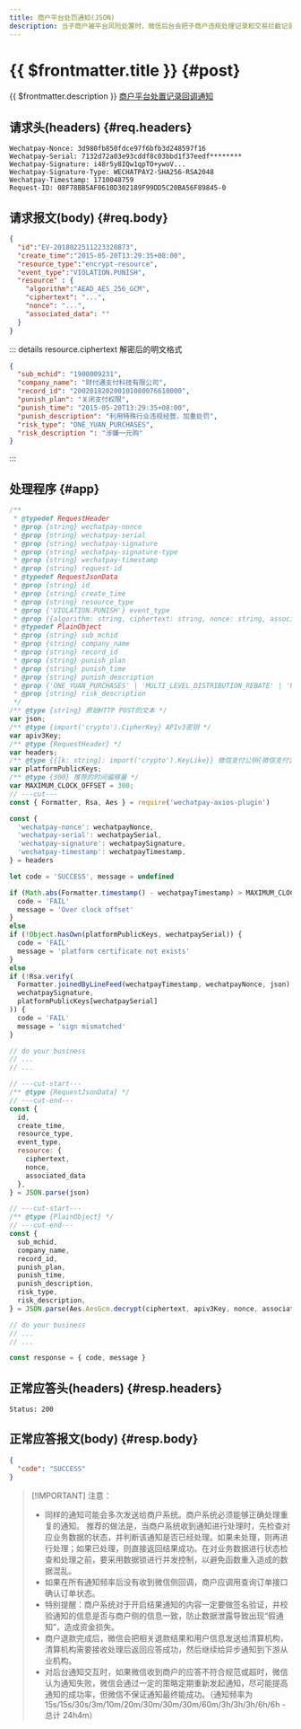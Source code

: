 ```yaml
---
title: 商户平台处罚通知(JSON)
description: 当子商户被平台风险处置时，微信后台会把子商户违规处理记录和交易拦截记录推送给相应的服务商、渠道商、从业机构，商户需要接收处理该消息，并返回应答。
---
```


# {{ $frontmatter.title }} {#post}

{{ $frontmatter.description }} [商户平台处置记录回调通知](https://pay.weixin.qq.com/wiki/doc/apiv3_partner/apis/chapter10_3_5.shtml)

## 请求头(headers) {#req.headers}

```ansi
Wechatpay-Nonce: 3d980fb850fdce97f6bfb3d248597f16
Wechatpay-Serial: 7132d72a03e93cddf8c03bbd1f37eedf********
Wechatpay-Signature: i48r5y8IQw1qpTO+ywoV...
Wechatpay-Signature-Type: WECHATPAY2-SHA256-RSA2048
Wechatpay-Timestamp: 1710048759
Request-ID: 08F78BB5AF0610D302189F99DD5C20BA56F89845-0
```

## 请求报文(body) {#req.body}

```json
{
  "id":"EV-2018022511223320873",
  "create_time":"2015-05-20T13:29:35+08:00",
  "resource_type":"encrypt-resource",
  "event_type":"VIOLATION.PUNISH",
  "resource" : {
    "algorithm":"AEAD_AES_256_GCM",
    "ciphertext": "...",
    "nonce": "...",
    "associated_data": ""
  }
}
```

::: details resource.ciphertext 解密后的明文格式

```json
{
  "sub_mchid": "1900009231",
  "company_name": "财付通支付科技有限公司",
  "record_id": "200201820200101080076610000",
  "punish_plan": "关闭支付权限",
  "punish_time": "2015-05-20T13:29:35+08:00",
  "punish_description": "利用特殊行业违规经营，加重处罚",
  "risk_type": "ONE_YUAN_PURCHASES",
  "risk_description	": "涉嫌一元购"
}
```
:::

## 处理程序 {#app}

```js twoslash
/**
 * @typedef RequestHeader
 * @prop {string} wechatpay-nonce
 * @prop {string} wechatpay-serial
 * @prop {string} wechatpay-signature
 * @prop {string} wechatpay-signature-type
 * @prop {string} wechatpay-timestamp
 * @prop {string} request-id
 * @typedef RequestJsonData
 * @prop {string} id
 * @prop {string} create_time
 * @prop {string} resource_type
 * @prop {'VIOLATION.PUNISH'} event_type
 * @prop {{algorithm: string, ciphertext: string, nonce: string, associated_data: string}} resource
 * @typedef PlainObject
 * @prop {string} sub_mchid
 * @prop {string} company_name
 * @prop {string} record_id
 * @prop {string} punish_plan
 * @prop {string} punish_time
 * @prop {string} punish_description
 * @prop {'ONE_YUAN_PURCHASES' | 'MULTI_LEVEL_DISTRIBUTION_REBATE' | 'PROHIBITED_BUSINESS_CATEGORIES' | 'CASH_ADVANCE_VIA_CREDIT_CARD' | 'INDUCING_USERS_TO_MAKE_PAYMENTS' | 'FRAUD' | 'MALICIOUS_FAN_COUNT_BOOSTING' | 'CROSS_CATEGORY_ACTIVITIES' | 'CROSS_CATEGORY_BUSINESS' | 'GAMBLING' | 'LEWD_CONTENT' | 'UNLICENSED_PAYMENT_AND_SETTLEMENT_BUSINESS' | 'INVESTMENT' | 'TRANSACTION_DISPUTE' | 'CROSS_BORDER_USE_OF_DOMESTIC_PAYMENT_API' | 'OVERSEAS_ACTIVITIES_OUTSIDE_THE_BUSINESS_SCOPE_APPROVED_BY_REGULATORY_AUTHORITIES' | 'UNUSUAL_TRANSACTION' | 'UNLICENSED_BUSINESS' | 'WEALTH_INVESTMENT' | 'AFFILIATED_TO_A_VIOLATING_ENTITY' | 'INVOLVED_IN_A_JUDICIAL_CASE' | 'INCORRECT_INFORMATION_SUBMITTED' | 'APPEAL_SUCCESSFUL' | 'REPORTED_BY_OTHERS' | 'VIOLATING_SMART_CATERING_ACTIVITIES' | 'MORE_THAN_ONE_MERCHANT_UNDER_A_SINGLE_MERCHANT_ID' | 'CROSS_REGION_USE_OF_INTERNATIONAL_PAYMENT_API' | 'UNUSUAL_REAL_TIME_TRANSACTION' | 'UNACCEPTABLE_DOCUMENTS' | 'LARGE_AMOUNT_TRANSACTION' | 'ALL_MERCHANTS_HAVE_CONFIRMED_THE_WILLINGNESS_TO_OPEN_AN_ACCOUNT' | 'UNCONFIRMED_WILLINGNESS_TO_OPEN_AN_ACCOUNT' | 'INACTIVE_TRANSACTION' | 'OTHER_UNUSUAL_ACTIVITIES'} risk_type
 * @prop {string} risk_description
 */
/** @type {string} 原始HTTP POST的文本 */
var json;
/** @type {import('crypto').CipherKey} APIv3密钥 */
var apiv3Key;
/** @type {RequestHeader} */
var headers;
/** @type {{[k: string]: import('crypto').KeyLike}} 微信支付公钥{微信支付公钥ID:实例}/平台证书{序列号:实例}键值对 */
var platformPublicKeys;
/** @type {300} 推荐的时间偏移量 */
var MAXIMUM_CLOCK_OFFSET = 300;
// ---cut---
const { Formatter, Rsa, Aes } = require('wechatpay-axios-plugin')

const {
  'wechatpay-nonce': wechatpayNonce,
  'wechatpay-serial': wechatpaySerial,
  'wechatpay-signature': wechatpaySignature,
  'wechatpay-timestamp': wechatpayTimestamp,
} = headers

let code = 'SUCCESS', message = undefined

if (Math.abs(Formatter.timestamp() - wechatpayTimestamp) > MAXIMUM_CLOCK_OFFSET) {
  code = 'FAIL'
  message = 'Over clock offset'
}
else
if (!Object.hasOwn(platformPublicKeys, wechatpaySerial)) {
  code = 'FAIL'
  message = 'platform certificate not exists'
}
else
if (!Rsa.verify(
  Formatter.joinedByLineFeed(wechatpayTimestamp, wechatpayNonce, json),
  wechatpaySignature,
  platformPublicKeys[wechatpaySerial]
)) {
  code = 'FAIL'
  message = 'sign mismatched'
}

// do your business
// ...
// ...

// ---cut-start---
/** @type {RequestJsonData} */
// ---cut-end---
const {
  id,
  create_time,
  resource_type,
  event_type,
  resource: {
    ciphertext,
    nonce,
    associated_data
  },
} = JSON.parse(json)

// ---cut-start---
/** @type {PlainObject} */
// ---cut-end---
const {
  sub_mchid,
  company_name,
  record_id,
  punish_plan,
  punish_time,
  punish_description,
  risk_type,
  risk_description,
} = JSON.parse(Aes.AesGcm.decrypt(ciphertext, apiv3Key, nonce, associated_data))

// do your business
// ...
// ...

const response = { code, message }
```

## 正常应答头(headers) {#resp.headers}

```ansi
Status: 200
```

## 正常应答报文(body) {#resp.body}

```json
{
  "code": "SUCCESS"
}
```

> [!IMPORTANT] 注意：
> - 同样的通知可能会多次发送给商户系统。商户系统必须能够正确处理重复的通知。 推荐的做法是，当商户系统收到通知进行处理时，先检查对应业务数据的状态，并判断该通知是否已经处理。如果未处理，则再进行处理；如果已处理，则直接返回结果成功。在对业务数据进行状态检查和处理之前，要采用数据锁进行并发控制，以避免函数重入造成的数据混乱。
> - 如果在所有通知频率后没有收到微信侧回调，商户应调用查询订单接口确认订单状态。
> - 特别提醒：商户系统对于开启结果通知的内容一定要做签名验证，并校验通知的信息是否与商户侧的信息一致，防止数据泄露导致出现“假通知”，造成资金损失。
> - 商户退款完成后，微信会把相关退款结果和用户信息发送给清算机构，清算机构需要接收处理后返回应答成功，然后继续给异步通知到下游从业机构。
> - 对后台通知交互时，如果微信收到商户的应答不符合规范或超时，微信认为通知失败，微信会通过一定的策略定期重新发起通知，尽可能提高通知的成功率，但微信不保证通知最终能成功。（通知频率为15s/15s/30s/3m/10m/20m/30m/30m/30m/60m/3h/3h/3h/6h/6h - 总计 24h4m）
